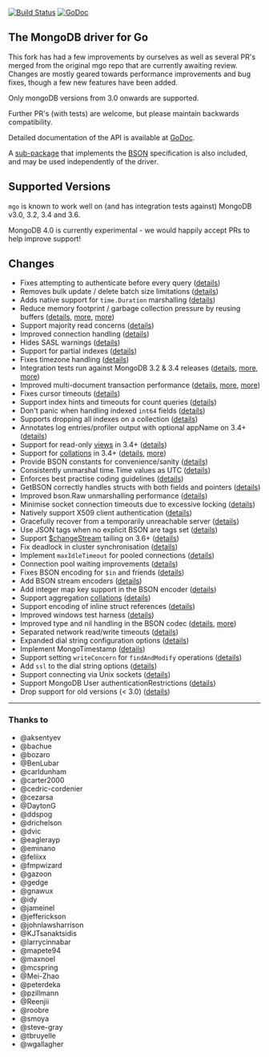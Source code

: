 [![Build Status](https://travis-ci.org/tickone/mgo.svg?branch=master)](https://travis-ci.org/tickone/mgo) [![GoDoc](https://godoc.org/github.com/tickone/mgo?status.svg)](https://godoc.org/github.com/tickone/mgo)

The MongoDB driver for Go
-------------------------

This fork has had a few improvements by ourselves as well as several PR's merged from the original mgo repo that are currently awaiting review.
Changes are mostly geared towards performance improvements and bug fixes, though a few new features have been added.

Only mongoDB versions from 3.0 onwards are supported.

Further PR's (with tests) are welcome, but please maintain backwards compatibility.

Detailed documentation of the API is available at
[GoDoc](https://godoc.org/github.com/tickone/mgo).

A [sub-package](https://godoc.org/github.com/tickone/mgo/bson) that implements the [BSON](http://bsonspec.org) specification is also included, and may be used independently of the driver.

## Supported Versions

`mgo` is known to work well on (and has integration tests against) MongoDB v3.0, 3.2, 3.4 and 3.6.

MongoDB 4.0 is currently experimental - we would happily accept PRs to help improve support!

## Changes
* Fixes attempting to authenticate before every query ([details](https://github.com/go-mgo/mgo/issues/254))
* Removes bulk update / delete batch size limitations ([details](https://github.com/go-mgo/mgo/issues/288))
* Adds native support for `time.Duration` marshalling ([details](https://github.com/go-mgo/mgo/pull/373))
* Reduce memory footprint / garbage collection pressure by reusing buffers ([details](https://github.com/go-mgo/mgo/pull/229), [more](https://github.com/tickone/mgo/pull/56), [more](https://github.com/tickone/mgo/pull/199))
* Support majority read concerns ([details](https://github.com/tickone/mgo/pull/2))
* Improved connection handling ([details](https://github.com/tickone/mgo/pull/5))
* Hides SASL warnings ([details](https://github.com/tickone/mgo/pull/7))
* Support for partial indexes ([details](https://github.com/domodwyer/mgo/commit/5efe8eccb028238d93c222828cae4806aeae9f51))
* Fixes timezone handling ([details](https://github.com/go-mgo/mgo/pull/464))
* Integration tests run against MongoDB 3.2 & 3.4 releases ([details](https://github.com/tickone/mgo/pull/4), [more](https://github.com/tickone/mgo/pull/24), [more](https://github.com/tickone/mgo/pull/35))
* Improved multi-document transaction performance ([details](https://github.com/tickone/mgo/pull/10), [more](https://github.com/tickone/mgo/pull/11), [more](https://github.com/tickone/mgo/pull/16))
* Fixes cursor timeouts ([details](https://jira.mongodb.org/browse/SERVER-24899))
* Support index hints and timeouts for count queries ([details](https://github.com/tickone/mgo/pull/17))
* Don't panic when handling indexed `int64` fields ([details](https://github.com/go-mgo/mgo/issues/475))
* Supports dropping all indexes on a collection ([details](https://github.com/tickone/mgo/pull/25))
* Annotates log entries/profiler output with optional appName on 3.4+ ([details](https://github.com/tickone/mgo/pull/28))
* Support for read-only [views](https://docs.mongodb.com/manual/core/views/) in 3.4+ ([details](https://github.com/tickone/mgo/pull/33))
* Support for [collations](https://docs.mongodb.com/manual/reference/collation/) in 3.4+ ([details](https://github.com/tickone/mgo/pull/37), [more](https://github.com/tickone/mgo/pull/166))
* Provide BSON constants for convenience/sanity ([details](https://github.com/tickone/mgo/pull/41))
* Consistently unmarshal time.Time values as UTC ([details](https://github.com/tickone/mgo/pull/42))
* Enforces best practise coding guidelines ([details](https://github.com/tickone/mgo/pull/44))
* GetBSON correctly handles structs with both fields and pointers ([details](https://github.com/tickone/mgo/pull/40))
* Improved bson.Raw unmarshalling performance ([details](https://github.com/tickone/mgo/pull/49))
* Minimise socket connection timeouts due to excessive locking ([details](https://github.com/tickone/mgo/pull/52))
* Natively support X509 client authentication ([details](https://github.com/tickone/mgo/pull/55))
* Gracefully recover from a temporarily unreachable server ([details](https://github.com/tickone/mgo/pull/69))
* Use JSON tags when no explicit BSON are tags set ([details](https://github.com/tickone/mgo/pull/91))
* Support [$changeStream](https://docs.mongodb.com/manual/changeStreams/) tailing on 3.6+ ([details](https://github.com/tickone/mgo/pull/97))
* Fix deadlock in cluster synchronisation ([details](https://github.com/tickone/mgo/issues/120))
* Implement `maxIdleTimeout` for pooled connections ([details](https://github.com/tickone/mgo/pull/116))
* Connection pool waiting improvements ([details](https://github.com/tickone/mgo/pull/115))
* Fixes BSON encoding for `$in` and friends ([details](https://github.com/tickone/mgo/pull/128))
* Add BSON stream encoders ([details](https://github.com/tickone/mgo/pull/127))
* Add integer map key support in the BSON encoder ([details](https://github.com/tickone/mgo/pull/140))
* Support aggregation [collations](https://docs.mongodb.com/manual/reference/collation/) ([details](https://github.com/tickone/mgo/pull/144))
* Support encoding of inline struct references ([details](https://github.com/tickone/mgo/pull/146))
* Improved windows test harness ([details](https://github.com/tickone/mgo/pull/158))
* Improved type and nil handling in the BSON codec ([details](https://github.com/tickone/mgo/pull/147/files), [more](https://github.com/tickone/mgo/pull/181))
* Separated network read/write timeouts ([details](https://github.com/tickone/mgo/pull/161))
* Expanded dial string configuration options ([details](https://github.com/tickone/mgo/pull/162))
* Implement MongoTimestamp ([details](https://github.com/tickone/mgo/pull/171))
* Support setting `writeConcern` for `findAndModify` operations ([details](https://github.com/tickone/mgo/pull/185))
* Add `ssl` to the dial string options ([details](https://github.com/tickone/mgo/pull/184))
* Support connecting via Unix sockets ([details](https://github.com/tickone/mgo/pull/129))
* Support MongoDB User authenticationRestrictions ([details](https://github.com/tickone/mgo/pull/229))
* Drop support for old versions (< 3.0) ([details](https://github.com/tickone/mgo/pull/232))

---

### Thanks to
* @aksentyev
* @bachue
* @bozaro
* @BenLubar
* @carldunham
* @carter2000
* @cedric-cordenier
* @cezarsa
* @DaytonG
* @ddspog
* @drichelson
* @dvic
* @eaglerayp
* @eminano
* @feliixx
* @fmpwizard
* @gazoon
* @gedge
* @gnawux
* @idy
* @jameinel
* @jefferickson
* @johnlawsharrison
* @KJTsanaktsidis
* @larrycinnabar
* @mapete94
* @maxnoel
* @mcspring
* @Mei-Zhao
* @peterdeka
* @pzillmann
* @Reenjii
* @roobre
* @smoya
* @steve-gray
* @tbruyelle
* @wgallagher
